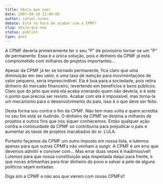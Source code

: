 ```yaml
---
title: Obvio que nao!
date: 2007-08-10 21:00:00
author: rafael.nunes
debate: Está na hora de acabar com a CPMF?
slug: obvio-que-nao
status: publish 
type: post
---
```


  

A CPMF deveria primeiramente ter o seu "P" de provisório tornar-se um "P" de permanente. Essa é a única solução, pois o dinheiro da CPMF já está comprometido com milhares de projetos importantes...  

Apesar da CPMF já ter se tornado permanente, fica claro que uma diminuição em seu valor, e uma taxa de isenção para movimentações de valor pequeno, seria imprescindível. Ela é boa para a sociedade, pois retira dinheiro do mercado financeiro, revertendo em benefícios e bens públicos. Claro que do jeito que está ela acaba onerando quem não deveria, e é este o ponto que precisa ser revisto. Acabar com ela é impossível, mas torna-la um mecanismo para o desenvolvimento do país, isso é o que deve ser feito.  

Desta forma sou contra o fim da CPMF. Não tem mais volta e quem acredita no seu fim está se iludindo. O dinheiro da CPMF se destina a milhares de projetos e outros fins que nós siquer conhecemos. Então qualquer ação contra a continuidade da CPMF só contribuiria para prejudicar o país e aumentar as taxas de projetos inacabados do sr. LULA.  

Portanto façamos da CPMF um outro imposto em nossa lista, e lutemos apenas para que outras CPMFs não venham a surgir. A CPMF é um erro que devemos admitir e conviver com... Mas errar duas vezes é inadimissível! Lutemos para que nossa constituição seja respeitada daqui para frente, e que novas artimanhas para tirar dinheiro do povo e salvar a pele de alguns políticos sejam evitadas.   

  

Diga sim a CPMF e não aos que vierem com novas CPMFs!!
